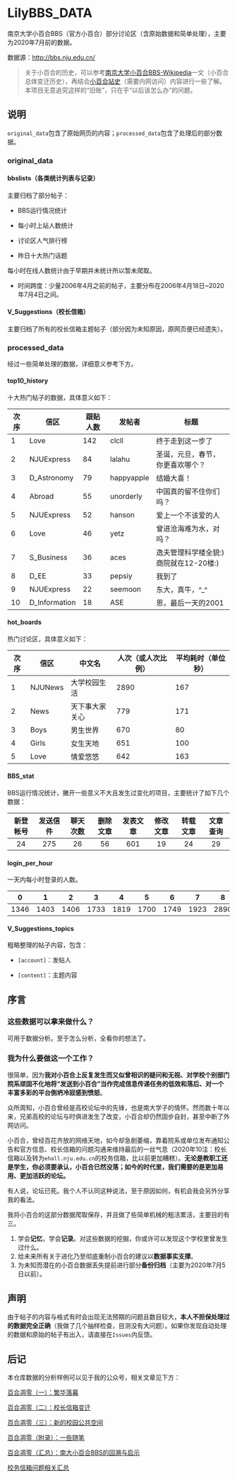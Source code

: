 # LilyBBS_DATA
 南京大学小百合BBS（官方小百合）部分讨论区（含原始数据和简单处理），主要为2020年7月前的数据。

数据源：http://bbs.nju.edu.cn/

 > 关于小百合的历史，可以参考[南京大学小百合BBS-Wikipedia](https://zh.wikipedia.org/wiki/%E5%8D%97%E4%BA%AC%E5%A4%A7%E5%AD%A6%E5%B0%8F%E7%99%BE%E5%90%88BBS)一文（小百合总体变迁历史），再结合[小百合站史](http://bbs.nju.edu.cn/bbs0an?path=/er030540162)（需要内网访问）内容进行一些了解。本项目无意追究这样的“旧账”，只在乎“以后该怎么办”的问题。

## 说明

`original_data`包含了原始网页的内容；`processed_data`包含了处理后的部分数据。

### original_data

#### bbslists（各类统计列表与记录）

主要归档了部分帖子：

+ BBS运行情况统计

+ 每小时上站人数统计

+ 讨论区人气排行榜

+ 昨日十大热门话题

每小时在线人数统计由于早期并未统计所以暂未爬取。

+ 时间跨度：少量2006年4月之前的帖子，主要分布在2006年4月18日~2020年7月4日之间。

#### V_Suggestions（校长信箱）

主要归档了所有的校长信箱主题帖子（部分因为未知原因，原网页便已经遗失）。

### processed_data

经过一些简单处理的数据，详细意义参考下方。

#### top10_history

十大热门帖子的数据，具体意义如下：

| 次序 | 信区 | 跟贴人数 | 发帖者 | 标题 |
| ---- | ---- | -------- | ------ | ---- |
|1 | Love | 142 | clcll | 终于走到这一步了|
|2 | NJUExpress | 84 | lalahu | 圣诞，元旦，春节，你更喜欢哪个？|
|3 | D_Astronomy | 79 | happyapple | 结婚大喜！|
|4 | Abroad | 55 | unorderly | 中国真的留不住你们吗？|
|5 | NJUExpress | 52 | hanson | 爱上一个不该爱的人|
|6 | Love | 46 | yetz | 曾进沧海难为水，对吗？|
|7 | S_Business | 36 | aces | 逸夫管理科学楼全貌:)商院就在12-20楼:)|
|8 | D_EE | 33 | pepsiy | 我到了|
|9 | NJUExpress | 22 | seemoon | 东大，真牛，^_^|
|10 | D_Information | 18 | ASE | 恩，最后一天的2001|

#### hot_boards

热门讨论区，具体意义如下：

| 次序 | 信区 | 中文名 | 人次（或人次比例） | 平均耗时（单位秒） |
| ---- | ---- | ------ | ---- | -------- |
|1 | NJUNews | 大学校园生活  | 2890 | 167|
|2 | News | 天下事大家关心  | 779 | 171|
|3 | Boys | 男生世界  | 670 | 80|
|4 | Girls | 女生天地  | 651 | 100|
|5 | Love | 情爱悠悠  | 642 | 163|

#### BBS_stat

BBS运行情况统计，撇开一些意义不大且发生过变化的项目，主要统计了如下几个数据：

| 新登帐号 | 发送信件 | 聊天次数 | 删除文章 | 发表文章 | 修改文章 | 转载文章 | 文章查询 |
| :------: | :------: | :------: | :------: | :------: | :------: | :------: | :------: |
|    24    |   275    |    26    |    56    |   601    |    19    |    24    |    29    |

#### login_per_hour

一天内每小时登录的人数。

| 0    | 1    | 2    | 3    | 4    | 5    | 6    | 7    | 8    | 9    | 10   | 11   | 12   | 13   | 14   | 15   | 16   | 17   | 18   | 19   | 20   | 21   | 22   | 23   |
| ---- | ---- | ---- | ---- | ---- | ---- | ---- | ---- | ---- | ---- | ---- | ---- | ---- | ---- | ---- | ---- | ---- | ---- | ---- | ---- | ---- | ---- | ---- | ---- |
| 1346 | 1403 | 1406 | 1733 | 1819 | 1700 | 1749 | 1923 | 2890 | 3307 | 3174 | 2568 | 3279 | 2497 | 2775 | 2717 | 3152 | 2439 | 1963 | 2094 | 2245 | 2312 | 2253 | 2103 |

#### V_Suggestions_topics

粗略整理的帖子内容，包含：

+ `[account]`：发帖人

+ `[content]`：主题内容 

## 序言

### 这些数据可以拿来做什么？

可用于数据分析。至于怎么分析，全看你的想法了。

### 我为什么要做这一个工作？

很简单，因为**我对小百合上反复发生而又似曾相识的疑问和无视、对学校个别部门院系顽固不化地将“发送到小百合”当作完成信息传递任务的低效和落后、对一个丰富多彩的平台倒坍冷寂感到愤怒**。

众所周知，小百合曾经是高校论坛中的先锋，也是南大学子的情怀。然而数十年以来，兄弟高校的论坛与时俱进发生了改变，小百合却仍然固步自封，甚至中断了外网访问。

小百合，曾经百花齐放的网络天地，如今却急剧萎缩，靠着院系或单位发布通知公告和官方信息、校长信箱的问题沟通来维持最后的一丝气息（2020年10注：校长信箱以及转为`ehall.nju.edu.cn`的校务信箱，比以前更加糟糕）。**无论是教职工还是学生，你必须要承认，小百合已然没落；如今的时代里，我们需要的是更加易用、更加活跃的论坛。**

有人说，论坛已死。我个人不认同这种说法，至于原因如何，有机会我会另外分享我的看法。

我将小百合的这部分数据爬取保存，并且做了些简单机械的粗活累活，主要目的有三。

1. 学会**记忆**，学会**记录**。对这些数据的挖掘，你或许可以发现这个学校里曾发生过什么。
2. 给未来所有关于进化乃至彻底重制小百合的建议以**数据事实支撑**。
3. 为未知而潜在的小百合数据丢失提前进行部分**备份归档**（主要为2020年7月5日以前）。

## 声明

由于帖子的内容与格式有时会出现无法预期的问题且数目较大，**本人不担保处理过的数据完全正确**（我做了几个抽样检查，目测没有大问题）。如果你发现自动处理的数据和原始的帖子有出入，请直接在`Issues`内反馈。

## 后记

本仓库数据的分析样例可以见于我的公众号，相关文章见下方：

[百合凋零（一）：繁华落幕](https://mp.weixin.qq.com/s/HfbiPRQ1ZCWRr04pevq3dw)

[百合凋零（二）：校长信箱变迁](https://mp.weixin.qq.com/s/hqeWfJy6_HvL4YFdrkQovA)

[百合凋零（三）：新的校园公共空间](https://mp.weixin.qq.com/s/oAFJUw9w2QQuMPyHDSVnTg)

[百合凋零（附录）：一些随笔](https://mp.weixin.qq.com/s/ggUHV-iOai_gO5i03bgSPQ)

[百合凋零（汇总）：南大小百合BBS的回溯与启示](https://mp.weixin.qq.com/s/uWeuoL0U01rTgIcShGesVw)

[校务信箱问题相关汇总](https://mp.weixin.qq.com/s/SeeDOeMHRj3G_j31_xHjoQ)